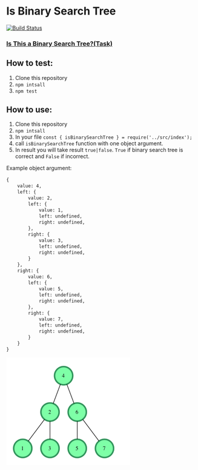 # Is Binary Search Tree
[![Build Status](https://travis-ci.com/boivlad/isBinarySearchTree.svg?branch=algorithm)](https://travis-ci.com/boivlad/isBinarySearchTree)

### [Is This a Binary Search Tree?(Task)](./is-binary-search-tree-English.pdf)
## How to test:
1. Clone this repository
2. `npm intsall`
3. `npm test`
## How to use:
1. Clone this repository
2. `npm intsall`
3. In your file `const { isBinarySearchTree } = require('../src/index');`
4. call `isBinarySearchTree` function with one object argument.
5. In result you will take result `true|false`. `True` if binary search tree is correct and `False` if incorrect.

Example object argument:
```json5
{
    value: 4,
    left: {
        value: 2,
        left: {
            value: 1,
            left: undefined,
            right: undefined,
        },
        right: {
            value: 3,
            left: undefined,
            right: undefined,
        }
    },
    right: {
        value: 6,
        left: {
            value: 5,
            left: undefined,
            right: undefined,
        },
        right: {
            value: 7,
            left: undefined,
            right: undefined,
        }
    }
}
```
![Example tree inage](./assets/tree.png)
